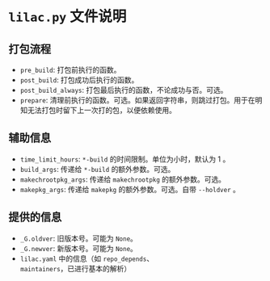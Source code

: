 # `lilac.py` 文件说明

## 打包流程
* `pre_build`: 打包前执行的函数。
* `post_build`: 打包成功后执行的函数。
* `post_build_always`: 打包最后执行的函数，不论成功与否。可选。
* `prepare`: 清理前执行的函数。可选。如果返回字符串，则跳过打包。用于在明知无法打包时留下上一次打的包，以便依赖使用。

## 辅助信息
* `time_limit_hours`: `*-build` 的时间限制。单位为小时，默认为 1 。
* `build_args`: 传递给 `*-build` 的额外参数。可选。
* `makechrootpkg_args`: 传递给 `makechrootpkg` 的额外参数。可选。
* `makepkg_args`: 传递给 `makepkg` 的额外参数。可选。自带 `--holdver` 。

## 提供的信息
* `_G.oldver`: 旧版本号。可能为 `None`。
* `_G.newver`: 新版本号。可能为 `None`。
* `lilac.yaml` 中的信息（如 `repo_depends`、`maintainers`，已进行基本的解析）
